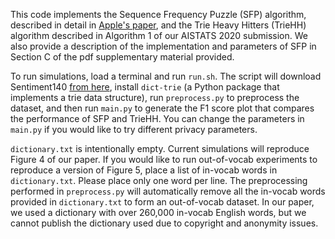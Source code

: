 This code implements the Sequence Frequency Puzzle (SFP) algorithm, described in detail in [Apple's paper](https://machinelearning.apple.com/docs/learning-with-privacy-at-scale/appledifferentialprivacysystem.pdf), and the Trie Heavy Hitters (TrieHH) algorithm described in Algorithm 1 of our AISTATS 2020 submission. We also provide a description of the implementation and parameters of SFP in Section C of the pdf supplementary material provided.

To run simulations, load a terminal and run `run.sh`. The script will download Sentiment140 [from here](https://docs.google.com/file/d/0B04GJPshIjmPRnZManQwWEdTZjg/edit), install  `dict-trie` (a Python package that implements a trie data structure), run `preprocess.py` to preprocess the dataset, and then run `main.py` to generate the F1 score plot that compares the performance of SFP and TrieHH. You can change the parameters in `main.py` if you would like to try different privacy parameters.

`dictionary.txt` is intentionally empty. Current simulations will reproduce Figure 4 of our paper. If you would like to run out-of-vocab experiments to reproduce a version of Figure 5, place a list of in-vocab words in `dictionary.txt`. Please place only one word per line. The preprocessing performed in `preprocess.py` will automatically remove all the in-vocab words provided in `dictionary.txt` to form an out-of-vocab dataset. In our paper, we used a dictionary with over 260,000 in-vocab English words, but we cannot publish the dictionary used due to copyright and anonymity issues.
